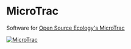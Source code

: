 # MicroTrac
Software for [Open Source Ecology's MicroTrac](http://opensourceecology.org/wiki/Tractor_Construction_Set_2017)



[![MicroTrac](http://rosagriculture.org/images/OSEMicroTractor.png)](https://www.youtube.com/watch?v=dGp4zrRpEs8)


